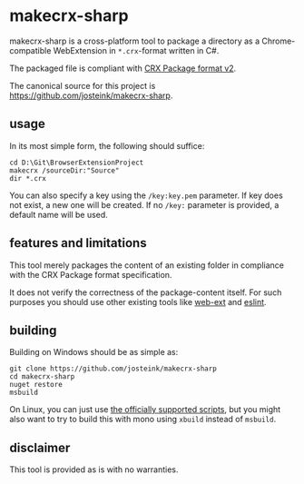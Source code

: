 ﻿
# makecrx-sharp

makecrx-sharp is a cross-platform tool to package a directory as a Chrome-compatible
WebExtension in `*.crx`-format written in C#.

The packaged file is compliant with [CRX Package format v2](https://developer.chrome.com/extensions/crx).

The canonical source for this project is https://github.com/josteink/makecrx-sharp.

## usage

In its most simple form, the following should suffice:

````
cd D:\Git\BrowserExtensionProject
makecrx /sourceDir:"Source"
dir *.crx
````

You can also specify a key using the `/key:key.pem` parameter. If key does not exist, a new one will be
created. If no `/key:` parameter is provided, a default name will be used.

## features and limitations

This tool merely packages the content of an existing folder in compliance with the CRX Package format specification.

It does not verify the correctness of the package-content itself. For such purposes you should use other existing tools
like [web-ext](https://github.com/mozilla/web-ext) and [eslint](https://github.com/eslint/eslint).

## building

Building on Windows should be as simple as:

````
git clone https://github.com/josteink/makecrx-sharp
cd makecrx-sharp
nuget restore
msbuild
````

On Linux, you can just use [the officially supported scripts](https://developer.chrome.com/extensions/crx#scripts),
but you might also want to try to build this with mono using `xbuild` instead of `msbuild`.

## disclaimer

This tool is provided as is with no warranties.